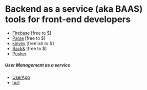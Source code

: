 # Backend as a service (aka BAAS) tools for front-end developers

* [Firebase](https://www.firebase.com/index.html) [free to $]
* [Parse](https://www.parse.com/) [free to $]
* [kinvey](http://www.kinvey.com/) [free'ish to $]
* [Back&](https://www.backand.com/) [free to $]
* [Pusher](https://pusher.com/)

##### User Management as a service

* [UserApp](https://www.userapp.io/)
* [hull](http://www.hull.io/)











































 






